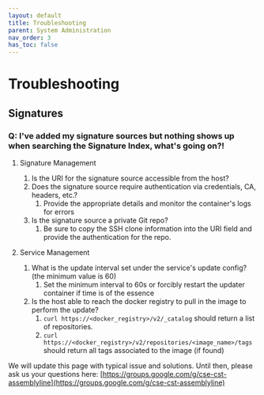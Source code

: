 ```yaml
---
layout: default
title: Troubleshooting
parent: System Administration
nav_order: 3
has_toc: false
---
```


# Troubleshooting

## Signatures
### Q: I've added my signature sources but nothing shows up when searching the Signature Index, what's going on?!
1. Signature Management
    1. Is the URI for the signature source accessible from the host?
    2. Does the signature source require authentication via credentials, CA, headers, etc.?
        1. Provide the appropriate details and monitor the container's logs for errors
    3. Is the signature source a private Git repo?
        1. Be sure to copy the SSH clone information into the URI field and provide the authentication for the repo. 

2. Service Management
    1. What is the update interval set under the service's update config? (the minimum value is 60)
        1. Set the minimum interval to 60s or forcibly restart the updater container if time is of the essence
    2. Is the host able to reach the docker registry to pull in the image to perform the update?
        1. ```curl https://<docker_registry>/v2/_catalog``` should return a list of repositories.
        2. ```curl https://<docker_registry>/v2/repositories/<image_name>/tags``` should return all tags associated to the image (if found)
        
We will update this page with typical issue and solutions.
Until then, please ask us your questions here: [https://groups.google.com/g/cse-cst-assemblyline](https://groups.google.com/g/cse-cst-assemblyline)